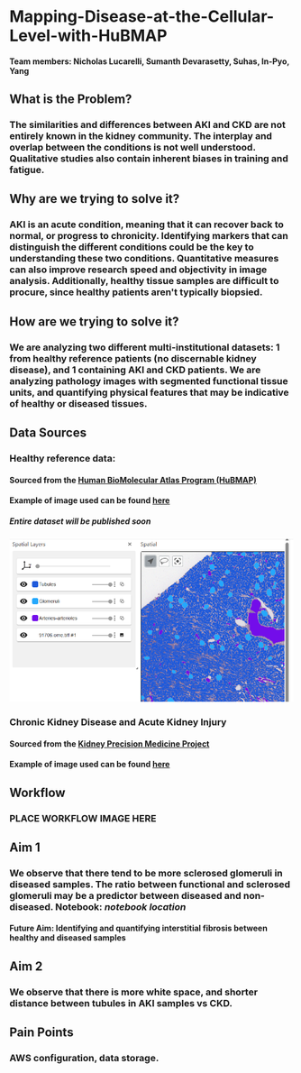 # Mapping-Disease-at-the-Cellular-Level-with-HuBMAP
#### Team members: Nicholas Lucarelli, Sumanth Devarasetty, Suhas, In-Pyo, Yang

## What is the Problem?
### The similarities and differences between AKI and CKD are not entirely known in the kidney community. The interplay and overlap between the conditions is not well understood. Qualitative studies also contain inherent biases in training and fatigue.

## Why are we trying to solve it?
### AKI is an acute condition, meaning that it can recover back to normal, or progress to chronicity. Identifying markers that can distinguish the different conditions could be the key to understanding these two conditions. Quantitative measures can also improve research speed and objectivity in image analysis. Additionally, healthy tissue samples are difficult to procure, since healthy patients aren't typically biopsied. 

## How are we trying to solve it?
### We are analyzing two different multi-institutional datasets: 1 from healthy reference patients (no discernable kidney disease), and 1 containing AKI and CKD patients. We are analyzing pathology images with segmented functional tissue units, and quantifying physical features that may be indicative of healthy or diseased tissues. 

## Data Sources
### Healthy reference data:
#### Sourced from the [Human BioMolecular Atlas Program (HuBMAP)](https://portal.hubmapconsortium.org/) 
#### Example of image used can be found [here](https://portal.hubmapconsortium.org/browse/dataset/c9a15ae1d3afcfdb852004d0c714416e)
##### *Entire dataset will be published soon* 
![](Images/HuBMAP.png?raw=true)

### Chronic Kidney Disease and Acute Kidney Injury
#### Sourced from the [Kidney Precision Medicine Project](https://www.kpmp.org/)
#### Example of image used can be found [here](https://atlas.kpmp.org/spatial-viewer/view)

## Workflow
### PLACE WORKFLOW IMAGE HERE

## Aim 1
### We observe that there tend to be more sclerosed glomeruli in diseased samples. The ratio between functional and sclerosed glomeruli may be a predictor between diseased and non-diseased. Notebook: *notebook location* 
#### Future Aim: Identifying and quantifying interstitial fibrosis between healthy and diseased samples

## Aim 2
### We observe that there is more white space, and shorter distance between tubules in AKI samples vs CKD. 

## Pain Points
### AWS configuration, data storage.

